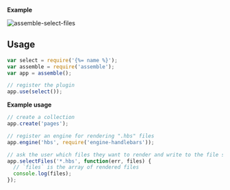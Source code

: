 **Example**

![assemble-select-files](https://cloud.githubusercontent.com/assets/383994/15121181/49828aec-15e7-11e6-9d7d-9f388f2666e3.gif)

## Usage

```js
var select = require('{%= name %}');
var assemble = require('assemble');
var app = assemble();

// register the plugin
app.use(select());
```

**Example usage**

```js
// create a collection
app.create('pages');

// register an engine for rendering ".hbs" files
app.engine('hbs', require('engine-handlebars'));

// ask the user which files they want to render and write to the file system
app.selectFiles('*.hbs', function(err, files) {
  // `files` is the array of rendered files
  console.log(files);
});
```
